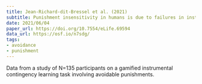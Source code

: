 ```yaml
---
title: Jean-Richard-dit-Bressel et al. (2021)
subtitle: Punishment insensitivity in humans is due to failures in instrumental contingency learning
date: 2021/06/04
paper_url: https://doi.org/10.7554/eLife.69594
data_url: https://osf.io/n7sdg/
tags:
- avoidance
- punishment
---
```


Data from a study of N=135 participants on a gamified instrumental contingency learning task involving avoidable punishments.

